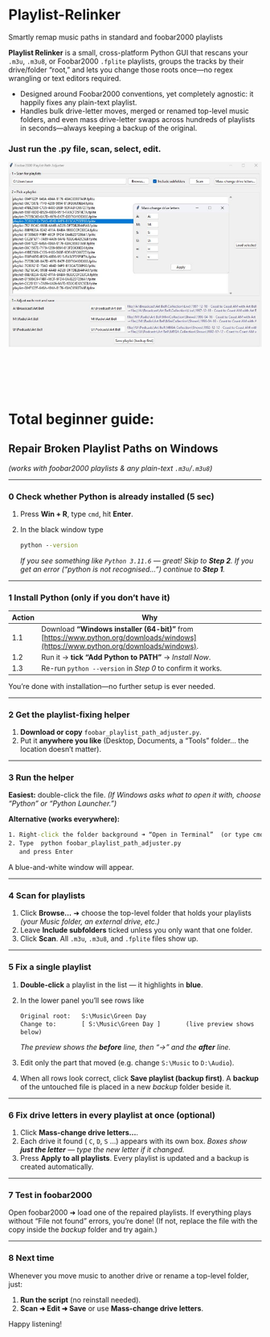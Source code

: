# Playlist-Relinker
Smartly remap music paths in standard and foobar2000 playlists

**Playlist Relinker** is a small, cross-platform Python GUI that rescans your `.m3u`, `.m3u8`, or Foobar2000 `.fplite` playlists, groups the tracks by their drive/folder “root,” and lets you change those roots once—no regex wrangling or text editors required.

* Designed around Foobar2000 conventions, yet completely agnostic: it happily fixes any plain-text playlist.
* Handles bulk drive-letter moves, merged or renamed top-level music folders, and even mass drive-letter swaps across hundreds of playlists in seconds—always keeping a backup of the original.

### Just run the .py file, scan, select, edit.



![A screenshot of PlaylistRelinker](screenshot.jpg)
<br><br><br><br><br><br>
# Total beginner guide:
 
## Repair Broken Playlist Paths on Windows

*(works with foobar2000 playlists & any plain-text `.m3u`/`.m3u8`)*

---

### 0  Check whether Python is already installed (5 sec)

1. Press **Win + R**, type `cmd`, hit **Enter**.
2. In the black window type

   ```cmd
   python --version
   ```

   *If you see something like `Python 3.11.6` — great! Skip to **Step 2**.*
   *If you get an error (“python is not recognised…”) continue to **Step 1**.*

---

### 1  Install Python (**only if you don’t have it**)

| Action | Why                                                                                                                                  |
| ------ | ------------------------------------------------------------------------------------------------------------------------------------ |
| 1.1    | Download **“Windows installer (64-bit)”** from [https://www.python.org/downloads/windows](https://www.python.org/downloads/windows). |
| 1.2    | Run it → **tick “Add Python to PATH”** → *Install Now*.                                                                              |
| 1.3    | Re-run `python --version` in *Step 0* to confirm it works.                                                                           |

You’re done with installation—no further setup is ever needed.

---

### 2  Get the playlist-fixing helper

1. **Download or copy** `foobar_playlist_path_adjuster.py`.
2. Put it **anywhere you like** (Desktop, Documents, a “Tools” folder… the location doesn’t matter).

---

### 3  Run the helper

**Easiest:** double-click the file.
*(If Windows asks what to open it with, choose “Python” or “Python Launcher.”)*

**Alternative (works everywhere):**

```cmd
1. Right-click the folder background ➜ “Open in Terminal”  (or type cmd in the bar)
2. Type  python foobar_playlist_path_adjuster.py
   and press Enter
```

A blue-and-white window will appear.

---

### 4  Scan for playlists

1. Click **Browse…** ➜ choose the top-level folder that holds your playlists
   *(your Music folder, an external drive, etc.)*
2. Leave **Include subfolders** ticked unless you only want that one folder.
3. Click **Scan**. All `.m3u`, `.m3u8`, and `.fplite` files show up.

---

### 5  Fix a single playlist

1. **Double-click** a playlist in the list — it highlights in **blue**.
2. In the lower panel you’ll see rows like

   ```text
   Original root:   S:\Music\Green Day
   Change to:       [ S:\Music\Green Day ]       (live preview shows below)
   ```

   *The preview shows the **before** line, then “→” and the **after** line.*
3. Edit only the part that moved (e.g. change `S:\Music` to `D:\Audio`).
4. When all rows look correct, click **Save playlist (backup first)**.
   A **backup** of the untouched file is placed in a new *backup* folder beside it.

---

### 6  Fix drive letters in **every** playlist at once (optional)

1. Click **Mass-change drive letters…**.
2. Each drive it found ( `C`, `D`, `S` …) appears with its own box.
   *Boxes show **just the letter** — type the new letter if it changed.*
3. Press **Apply to all playlists**.
   Every playlist is updated and a backup is created automatically.

---

### 7  Test in foobar2000

Open foobar2000 ➜ load one of the repaired playlists.
If everything plays without “File not found” errors, you’re done!
(If not, replace the file with the copy inside the *backup* folder and try again.)

---

### 8  Next time

Whenever you move music to another drive or rename a top-level folder, just:

1. **Run the script** (no reinstall needed).
2. **Scan ➜ Edit ➜ Save** or use **Mass-change drive letters**.

Happy listening!
